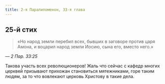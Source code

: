 ```yaml
---
title: 2-я Паралипоменон, 33-я глава
---
```


## 25-й стих

> «Но народ земли перебил всех, бывших в заговоре против царя Амона, и воцарил народ земли Иосию,
> сына его, вместо него.»

— <cite>2 Пар. 33:25</cite>

Такова участь всех революционеров! Жаль что сейчас с кафедр многих церквей призывают прихожан
становиться мятежниками, горе таким людям, за то что вовлекают церковь Христову в такие дела.
